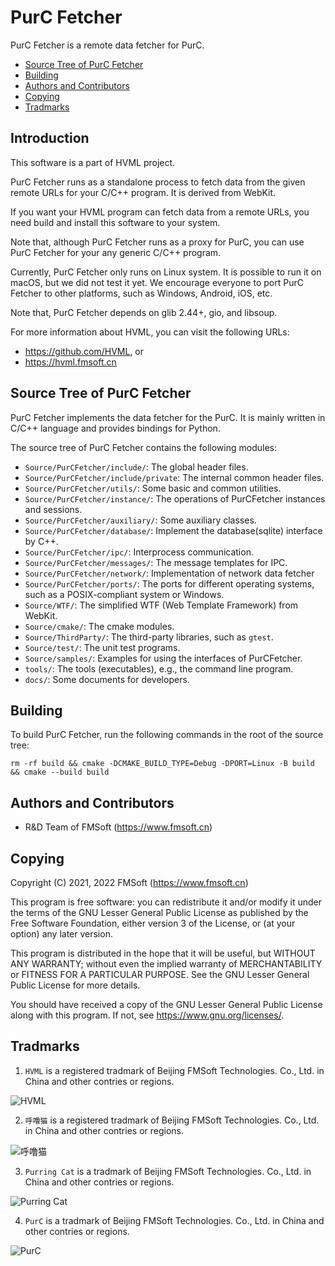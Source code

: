 # PurC Fetcher

PurC Fetcher is a remote data fetcher for PurC.

- [Source Tree of PurC Fetcher](#source-tree-of-purc-fetcher)
- [Building](#building)
- [Authors and Contributors](#authors-and-contributors)
- [Copying](#copying)
- [Tradmarks](#tradmarks)

## Introduction

This software is a part of HVML project.

PurC Fetcher runs as a standalone process to fetch data from the given remote URLs for your C/C++ program.
It is derived from WebKit.

If you want your HVML program can fetch data from a remote URLs, you need build and install this software to your system.

Note that, although PurC Fetcher runs as a proxy for PurC, you can use PurC Fetcher for your any generic C/C++ program.

Currently, PurC Fetcher only runs on Linux system.
It is possible to run it on macOS, but we did not test it yet.
We encourage everyone to port PurC Fetcher to other platforms, such as Windows, Android, iOS, etc.

Note that, PurC Fetcher depends on glib 2.44+, gio, and libsoup.

For more information about HVML, you can visit the following URLs:

- <https://github.com/HVML>, or
- <https://hvml.fmsoft.cn>

## Source Tree of PurC Fetcher

PurC Fetcher implements the data fetcher for the PurC.
It is mainly written in C/C++ language and provides bindings for Python.

The source tree of PurC Fetcher contains the following modules:

- `Source/PurCFetcher/include/`: The global header files.
- `Source/PurCFetcher/include/private`: The internal common header files.
- `Source/PurCFetcher/utils/`: Some basic and common utilities.
- `Source/PurCFetcher/instance/`: The operations of PurCFetcher instances and sessions.
- `Source/PurCFetcher/auxiliary/`: Some auxiliary classes.
- `Source/PurCFetcher/database/`: Implement the database(sqlite) interface by C++.
- `Source/PurCFetcher/ipc/`: Interprocess communication.
- `Source/PurCFetcher/messages/`: The message templates for IPC.
- `Source/PurCFetcher/network/`: Implementation of network data fetcher
- `Source/PurCFetcher/ports/`: The ports for different operating systems, such as a POSIX-compliant system or Windows.
- `Source/WTF/`: The simplified WTF (Web Template Framework) from WebKit.
- `Source/cmake/`: The cmake modules.
- `Source/ThirdParty/`: The third-party libraries, such as `gtest`.
- `Source/test/`: The unit test programs.
- `Source/samples/`: Examples for using the interfaces of PurCFetcher.
- `tools/`: The tools (executables), e.g., the command line program.
- `docs/`: Some documents for developers.

## Building

To build PurC Fetcher, run the following commands in the root of the source tree:

```
rm -rf build && cmake -DCMAKE_BUILD_TYPE=Debug -DPORT=Linux -B build && cmake --build build
```

## Authors and Contributors

- R&D Team of FMSoft (<https://www.fmsoft.cn>)

## Copying

Copyright (C) 2021, 2022 FMSoft (<https://www.fmsoft.cn>)

This program is free software: you can redistribute it and/or modify
it under the terms of the GNU Lesser General Public License as published by
the Free Software Foundation, either version 3 of the License, or
(at your option) any later version.

This program is distributed in the hope that it will be useful,
but WITHOUT ANY WARRANTY; without even the implied warranty of
MERCHANTABILITY or FITNESS FOR A PARTICULAR PURPOSE.  See the
GNU Lesser General Public License for more details.

You should have received a copy of the GNU Lesser General Public License
along with this program.  If not, see <https://www.gnu.org/licenses/>.

## Tradmarks

1) `HVML` is a registered tradmark of Beijing FMSoft Technologies. Co., Ltd. in China and other contries or regions.

![HVML](https://www.fmsoft.cn/application/files/8116/1931/8777/HVML256132.jpg)

2) `呼噜猫` is a registered tradmark of Beijing FMSoft Technologies. Co., Ltd. in China and other contries or regions.

![呼噜猫](https://www.fmsoft.cn/application/files/8416/1931/8781/256132.jpg)

3) `Purring Cat` is a tradmark of Beijing FMSoft Technologies. Co., Ltd. in China and other contries or regions.

![Purring Cat](https://www.fmsoft.cn/application/files/2816/1931/9258/PurringCat256132.jpg)

4) `PurC` is a tradmark of Beijing FMSoft Technologies. Co., Ltd. in China and other contries or regions.

![PurC](https://www.fmsoft.cn/application/files/5716/2813/0470/PurC256132.jpg)

[Beijing FMSoft Technologies Co., Ltd.]: https://www.fmsoft.cn
[FMSoft Technologies]: https://www.fmsoft.cn
[FMSoft]: https://www.fmsoft.cn
[HybridOS Official Site]: https://hybridos.fmsoft.cn
[HybridOS]: https://hybridos.fmsoft.cn

[MiniGUI]: http:/www.minigui.com
[WebKit]: https://webkit.org
[HTML 5.3]: https://www.w3.org/TR/html53/
[DOM Specification]: https://dom.spec.whatwg.org/
[WebIDL Specification]: https://heycam.github.io/webidl/
[CSS 2.2]: https://www.w3.org/TR/CSS22/
[CSS Box Model Module Level 3]: https://www.w3.org/TR/css-box-3/

[Vincent Wei]: https://github.com/VincentWei
